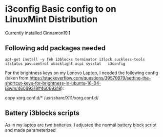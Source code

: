 # i3config Basic config to on LinuxMint Distribution

Currently installed Cinnamon19.1

## Following add packages needed
`apt-get install -y feh i3blocks terminator i3lock suckless-tools i3status pavucontrol xbacklight acpi sysstat  
i3config`

For the brightness keys on my Lenovo Laptop, I needed the following config (taken from https://stackoverflow.com/questions/39570979/setting-the-shortcut-keys-for-brightness-in-ubuntu-16-04-i3wm/46069318#46069318):

copy xorg.conf.d/* /usr/share/X11/xorg.conf.d/

## Battery i3blocks scripts
As in my laptop are two batteries, I adjusted the normal battery block script and made parameterized